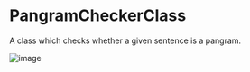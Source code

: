 # PangramCheckerClass
A class which checks whether a given sentence is a pangram.




![image](https://user-images.githubusercontent.com/86964604/124505304-170bad80-ddc1-11eb-9431-5e281941b100.png)
